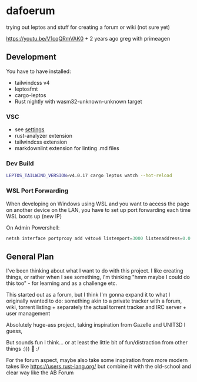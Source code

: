 # dafoerum

trying out leptos and stuff for creating a forum or wiki (not sure yet)

<https://youtu.be/V1cqQRmVAK0> + 2 years ago greg with primeagen

## Development

You have to have installed:

- tailwindcss v4
- leptosfmt
- cargo-leptos
- Rust nightly with wasm32-unknown-unknown target

### VSC

- see [settings](.vscode/settings.json)
- rust-analyzer extension
- tailwindcss extension
- markdownlint extension for linting .md files

### Dev Build

```sh
LEPTOS_TAILWIND_VERSION=v4.0.17 cargo leptos watch --hot-reload
```

### WSL Port Forwarding

When developing on Windows using WSL and you want to access the page on another device on the LAN,
you have to set up port forwarding each time WSL boots up (new IP)

On Admin Powershell:

```powershell
netsh interface portproxy add v4tov4 listenport=3000 listenaddress=0.0.0.0 connectport=3000 connectaddress=$((wsl hostname -I).Trim())
```

## General Plan

I've been thinking about what I want to do with this project. I like creating things,
or rather when I see something, I'm thinking
"hmm maybe I could do this too" - for learning and as a challenge etc.

This started out as a forum, but I think I'm gonna expand it to what I originally wanted to do:
something akin to a private tracker with a forum, wiki,
torrent listing + separately the actual torrent tracker and IRC server + user management

Absolutely huge-ass project, taking inspiration from Gazelle and UNIT3D I guess,

But sounds fun I think... or at least the little bit of fun/distraction from other things :))) 🦊 :/

For the forum aspect, maybe also take some inspiration from more modern takes like <https://users.rust-lang.org/>
but combine it with the old-school and clear way like the AB Forum
